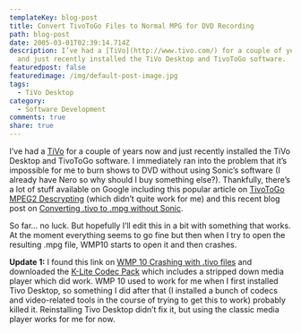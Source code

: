 ```yaml
---
templateKey: blog-post
title: Convert TivoToGo Files to Normal MPG for DVD Recording
path: blog-post
date: 2005-03-01T02:39:14.714Z
description: I’ve had a [TiVo](http://www.tivo.com/) for a couple of years now
  and just recently installed the TiVo Desktop and TivoToGo software.
featuredpost: false
featuredimage: /img/default-post-image.jpg
tags:
  - TiVo Desktop
category:
  - Software Development
comments: true
share: true
---
```

<!--StartFragment-->

I’ve had a [TiVo](http://www.tivo.com/) for a couple of years now and just recently installed the TiVo Desktop and TivoToGo software. I immediately ran into the problem that it’s impossible for me to burn shows to DVD without using Sonic’s software (I already have Nero so why should I buy something else?). Thankfully, there’s a lot of stuff available on Google including this popular article on [TivoToGo MPEG2 Descrypting](http://www.evillabs.net/tivo) (which didn’t quite work for me) and this recent blog post on [Converting .tivo to .mpg without Sonic](http://andrewconnell.com/blog/archive/2005/01/22/868.aspx).

So far… no luck. But hopefully I’ll edit this in a bit with something that works. At the moment everything seems to go fine but then when I try to open the resulting .mpg file, WMP10 starts to open it and then crashes. 

**Update 1:** I found this link on [WMP 10 Crashing with .tivo files](http://www.tivocommunity.com/tivo-vb/archive/index.php/t-224781.html) and downloaded the [K-Lite Codec Pack](http://www.free-codecs.com/download/K_Lite_Codec_Pack.htm) which includes a stripped down media player which did work. WMP 10 used to work for me when I first installed Tivo Desktop, so something I did after that (I installed a bunch of codecs and video-related tools in the course of trying to get this to work) probably killed it. Reinstalling Tivo Desktop didn’t fix it, but using the classic media player works for me for now.

<!--EndFragment-->